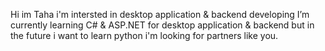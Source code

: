 Hi im Taha
i'm intersted in desktop application & backend developing 
I’m currently learning C# & ASP.NET for desktop application & backend but in the future i want to learn python
i'm looking for partners like you.

<!---
TahaProgrammerr/TahaProgrammerr is a ✨ special ✨ repository because its `README.md` (this file) appears on your GitHub profile.
You can click the Preview link to take a look at your changes.
--->
